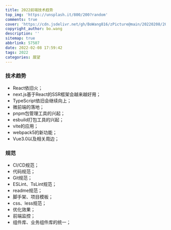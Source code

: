```yaml
---
title: 2022前端技术趋势
top_img: 'https://unsplash.it/800/200?random'
comments: true
cover: 'https://cdn.jsdelivr.net/gh/BoWang816/zPicture@main/20220208/2022fe.webp'
copyright_author: bo.wang
description: ''
sitemap: true
abbrlink: 57507
date: 2022-02-08 17:59:42
tags: 2022
categories: 展望
---
```


### 技术趋势
 - React依旧火；
 - next.js基于React的SSR框架会越来越好用；
 - TypeScript依旧会继续向上；
 - 微前端的落地；
 - pnpm包管理工具的兴起；
 - esbuild打包工具的兴起；
 - vite的应用；
 - webpack5的新功能；
 - Vue3.0以及相关周边；
 
### 规范
- CI/CD规范；
- 代码规范；
- Git规范；
- ESLint、TsLint规范；
- readme规范；
- 脚手架、项目模板；
- css、less规范；
- 优化效果；
- 前端监控；
- 组件库、业务组件库的统一；